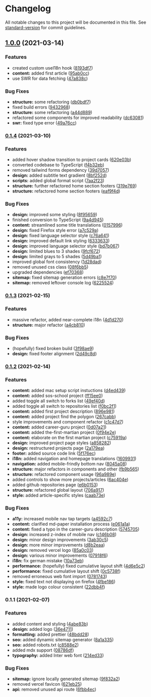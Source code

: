 # Changelog

All notable changes to this project will be documented in this file. See [standard-version](https://github.com/conventional-changelog/standard-version) for commit guidelines.

## [1.0.0](https://github.com/nico-bachner/v3/compare/v0.1.4...v1.0.0) (2021-03-14)


### Features

* created custom useI18n hook ([8193df7](https://github.com/nico-bachner/v3/commit/8193df707d35967bb93be9f524ef95052a327199))
* **content:** added first article ([95ab0cc](https://github.com/nico-bachner/v3/commit/95ab0cc5fa6e214bb6bc96376a450976147b9c39))
* use SWR for data fetching ([47a838c](https://github.com/nico-bachner/v3/commit/47a838ce086f677697a2723c8e6e60ea3a534bb3))


### Bug Fixes

* **structure:** some refactoring ([db0bdf7](https://github.com/nico-bachner/v3/commit/db0bdf707c2b0b893d13d497fc486eba2aa52d24))
* fixed build errors ([9432968](https://github.com/nico-bachner/v3/commit/943296802317547c11feb9c966d90429f2314a79))
* **structure:** some refactoring ([a44d889](https://github.com/nico-bachner/v3/commit/a44d889f0c570733aa79bac8c58d6a4717893009))
* refactored some components for improved readability ([dc63081](https://github.com/nico-bachner/v3/commit/dc630817de7c494423967fd6fdd785258b2e9254))
* **swr:** fixed type error ([49a76cc](https://github.com/nico-bachner/v3/commit/49a76cce514b32acd51e64db3c2df6ec012ee60c))

### [0.1.4](https://github.com/nico-bachner/v3/compare/v0.1.3...v0.1.4) (2021-03-10)


### Features

* added hover shadow transition to project cards ([620e03b](https://github.com/nico-bachner/v3/commit/620e03bffe6a9786955ab7c02fd3b2d39870b5c6))
* converted codebase to TypeScript ([f4b32eb](https://github.com/nico-bachner/v3/commit/f4b32ebb055390f3cb171a8728816ebdea218090))
* removed tailwind forms dependency ([39d7057](https://github.com/nico-bachner/v3/commit/39d7057838078a39f51815b2a65fac30af302531))
* **design:** added subtitle text gradient ([8bf252d](https://github.com/nico-bachner/v3/commit/8bf252dfb2d8f17c87eaa66077ac057f2e6d3e7c))
* **scripts:** added global format script ([7aa2f23](https://github.com/nico-bachner/v3/commit/7aa2f23eb1f398832162efb34cc8f842901068c7))
* **structure:** further refactored home section footers ([319e769](https://github.com/nico-bachner/v3/commit/319e769346dec707d01914a0ac0daa9f94b3db90))
* **structure:** refactored home section footers ([eaf9f4d](https://github.com/nico-bachner/v3/commit/eaf9f4d507661707727afb0a880dc543d7fbd0c6))


### Bug Fixes

* **design:** improved some styling ([8f95659](https://github.com/nico-bachner/v3/commit/8f95659ca9cdd81ad43a2512911f2b42ca0c9109))
* finished conversion to TypeScript ([9a4d945](https://github.com/nico-bachner/v3/commit/9a4d945a1842e563a2243565394a59ffa2146e2b))
* **content:** streamlined some title translations ([0157996](https://github.com/nico-bachner/v3/commit/0157996d360cda4ccd323f6bc3dee88f14927990))
* **design:** fixed Firefox style error ([a7c529a](https://github.com/nico-bachner/v3/commit/a7c529aa88c30a04d1003e7f5cfc10b144dbbea8))
* **design:** fixed language selector style ([c76a641](https://github.com/nico-bachner/v3/commit/c76a64100f89328ce6210b613c9bb58b06962e32))
* **design:** improved default link styling ([6333633](https://github.com/nico-bachner/v3/commit/6333633893380811d0b1608b283df7c494235de2))
* **design:** improved language selector style ([bd7b067](https://github.com/nico-bachner/v3/commit/bd7b067d25d93244c9db22a3cb3b4d83bf4a5856))
* **design:** limited blues to 3 shades ([9fcf672](https://github.com/nico-bachner/v3/commit/9fcf672c8658cc1b4ddd44bc48983e093cf07235))
* **design:** limited grays to 5 shades ([5d49ba1](https://github.com/nico-bachner/v3/commit/5d49ba14164d63f6b11dcb561684b2fe99260806))
* improved global font consistency ([1d28dad](https://github.com/nico-bachner/v3/commit/1d28dadfab43f1805e2bbc2e421992394eb4f089))
* removed unused css class ([08f6bb5](https://github.com/nico-bachner/v3/commit/08f6bb578a85472678fd39439f70f9d530e7265a))
* upgraded dependencies ([ef70368](https://github.com/nico-bachner/v3/commit/ef7036866b6633d4959c8708a9d0e30a03ed3122))
* **sitemap:** fixed sitemap generation errors ([c8e7f70](https://github.com/nico-bachner/v3/commit/c8e7f702a74ebe55929a5d5885fdf0756c9b5941))
* **sitemap:** removed leftover console log ([6225524](https://github.com/nico-bachner/v3/commit/6225524e31e72e82d62a76cdbec9559363e845d9))

### [0.1.3](https://github.com/nico-bachner/v3/compare/v0.1.2...v0.1.3) (2021-02-15)

### Features

-   massive refactor, added near-complete i18n ([4d1d270](https://github.com/nico-bachner/v3/commit/4d1d270d6b8819bfbab8467045645d97ec820d38))
-   **structure:** major refactor ([a4cb810](https://github.com/nico-bachner/v3/commit/a4cb8104350a58708f337514014c6094dfd4cabc))

### Bug Fixes

-   (hopefully) fixed broken build ([3f98ae9](https://github.com/nico-bachner/v3/commit/3f98ae9a2c1349b5b1d5c268710ca1a61096934f))
-   **design:** fixed footer alignment ([2d49c8d](https://github.com/nico-bachner/v3/commit/2d49c8dfa6bed784b8dc9391c475e8b78341d577))

### [0.1.2](https://github.com/nico-bachner/v3/compare/v0.1.1...v0.1.2) (2021-02-14)

### Features

-   **content:** added mac setup script instuctions ([d4ed439](https://github.com/nico-bachner/v3/commit/d4ed439b442d51ab5b75a5f082de506d8bddfcf1))
-   **content:** added sos-school project ([ff15ee0](https://github.com/nico-bachner/v3/commit/ff15ee09b58a2254e0964f8fc5bc89ec9c5c352e))
-   added toggle all switch to forks list ([49ef40d](https://github.com/nico-bachner/v3/commit/49ef40d9cb209a0ed383abe4a69ca436755633c1))
-   added toggle all switch to repositories list ([f0bc2f1](https://github.com/nico-bachner/v3/commit/f0bc2f1fbbcc1ecce2edc8613bcb2573967a1055))
-   **content:** added first project description ([896e981](https://github.com/nico-bachner/v3/commit/896e98155247b23df78ad1f65e776e7e78f0fadc))
-   **content:** added project find the polygon ([267cabb](https://github.com/nico-bachner/v3/commit/267cabb199836b78c3084b1e072b932945562fca))
-   style improvements and component refactor ([c1c47d7](https://github.com/nico-bachner/v3/commit/c1c47d7ffc88595b5ba45c96a6ed9cd239b44bcb))
-   **content:** added career-guru project ([0d07a21](https://github.com/nico-bachner/v3/commit/0d07a2122469b908998a5adaad6da6d6bbbe5fa0))
-   **content:** added the-first-martian project ([0f94e2e](https://github.com/nico-bachner/v3/commit/0f94e2eacd7f832561b6be65fbd461d553e9590f))
-   **content:** elaborate on the first martian project ([c75919a](https://github.com/nico-bachner/v3/commit/c75919aed91a1d76153f1ab0168940e9fb18fa72))
-   **design:** improved project page styles ([a858282](https://github.com/nico-bachner/v3/commit/a858282358cb08d3ab41a9447d710d779b74e496))
-   **design:** restructured projects page ([2a179ea](https://github.com/nico-bachner/v3/commit/2a179ea0fc94c25dfcbe94e95386809e09ed2b68))
-   **footer:** added source code link ([5f176ec](https://github.com/nico-bachner/v3/commit/5f176ec77989236831e0f6b8dcb2730ac18cf9ad))
-   **i18n:** added navigation and homepage translations ([1609931](https://github.com/nico-bachner/v3/commit/1609931ab213b86d182b5c4b38eac99a177a341a))
-   **navigation:** added mobile-frindly bottom nav ([8045a08](https://github.com/nico-bachner/v3/commit/8045a08ebfd4141d7c4b6ebaf74b11809fd139f2))
-   **structure:** major refactors in components and other ([fb9b565](https://github.com/nico-bachner/v3/commit/fb9b565479c8fc68ef8d80965e861349a5eba76f))
-   **structure:** refactored component usage ([96a989e](https://github.com/nico-bachner/v3/commit/96a989e554f18473d7f9e65f8d863f8da33d0622))
-   added controls to show more projects/articles ([6ac404e](https://github.com/nico-bachner/v3/commit/6ac404e666ad1f6ac75aec34f786b61e5dbed645))
-   added github repositories page ([e6b0153](https://github.com/nico-bachner/v3/commit/e6b0153dddc3830a3c29a6bd08b55f744c381b99))
-   **structure:** refactored global layout ([706a917](https://github.com/nico-bachner/v3/commit/706a917b3beee69151e58552687423f63bd5fba6))
-   **style:** added article-specific styles ([caab73e](https://github.com/nico-bachner/v3/commit/caab73eabd2ba1d1a0241032da2ffa01f8f21b02))

### Bug Fixes

-   **a11y:** increased mobile nav tap targets ([a4592c7](https://github.com/nico-bachner/v3/commit/a4592c793cea369cab43be790fbb5fb4ee993668))
-   **content:** clarified md-paper installation process ([e061a1a](https://github.com/nico-bachner/v3/commit/e061a1aee9ceed3481cb73aec2326b31e4855e41))
-   **content:** fixed a typo in the career-guru description ([5745705](https://github.com/nico-bachner/v3/commit/5745705bd2aed6ed4ac3f8a01697dec743410032))
-   **design:** increased z-index of mobile nav ([c146b08](https://github.com/nico-bachner/v3/commit/c146b081ef07625f90d51e545d2a37a4919ca952))
-   **design:** minor design improvements ([3ab30c5](https://github.com/nico-bachner/v3/commit/3ab30c52b6533cfedddc3987c5b8ebd0dd7535b9))
-   **design:** more minor improvements ([d8b2eaa](https://github.com/nico-bachner/v3/commit/d8b2eaafa032fce8707107238d6c725c33e4f443))
-   **design:** removed vercel logo ([85a0c03](https://github.com/nico-bachner/v3/commit/85a0c0388ed9ee5c9abe203e2b932ec88d094a21))
-   **design:** various minor improvements ([07918f6](https://github.com/nico-bachner/v3/commit/07918f6a4d1a0f75d6250dca58c77ee20697d095))
-   **i18n:** fix german mistake ([10a73eb](https://github.com/nico-bachner/v3/commit/10a73eb971a5e954ecd15a2b11ef89a996a2c4f8))
-   **performance:** (hopefully) fixed cumulative layout shift ([4d6e5c2](https://github.com/nico-bachner/v3/commit/4d6e5c287e048bdac378f9afb49c17d454bb3973))
-   **performance:** fixed cumulative layout shift ([0c5738f](https://github.com/nico-bachner/v3/commit/0c5738f50dcc2ad63b1ba8b1e42ed41e1ddfe8da))
-   removed erroneous web font import ([0781743](https://github.com/nico-bachner/v3/commit/07817439ca5c2d3b6b48dcb34ac868e3e4580912))
-   **style:** fixed text not displaying on firefox ([4fbe186](https://github.com/nico-bachner/v3/commit/4fbe18695efd697f3f571cc2e3b543e963ef41b7))
-   **style:** made logo colour consistent ([22dbb4f](https://github.com/nico-bachner/v3/commit/22dbb4f59bae12e4a4111c2853d157293da66aba))

### 0.1.1 (2021-02-07)

### Features

-   added content and styling ([4abe83b](https://github.com/nico-bachner/v3/commit/4abe83b4c3807c9f85941de65a643cf6031b0af4))
-   **design:** added logo ([36e4711](https://github.com/nico-bachner/v3/commit/36e4711799485d52b33d7d54137ac4ea10d3dc48))
-   **formatting:** added prettier ([48bdd28](https://github.com/nico-bachner/v3/commit/48bdd280257f7b5c05667b77e44065537873f5cb))
-   **seo:** added dynamic sitemap generator ([8a1a335](https://github.com/nico-bachner/v3/commit/8a1a3351f795f29f2bd347cc7a373e1c28eaab06))
-   **seo:** added robots.txt ([c8588e2](https://github.com/nico-bachner/v3/commit/c8588e26993eabf05ad045d9f7deb53354872cbc))
-   added mdx support ([08786df](https://github.com/nico-bachner/v3/commit/08786df520d904888c2a301849393f59255d1c8e))
-   **typography:** added Inter web font ([214ed33](https://github.com/nico-bachner/v3/commit/214ed335e9037f28015f236af7dd0c2f1b590af3))

### Bug Fixes

-   **sitemap:** ignore locally generated sitemap ([9f832a2](https://github.com/nico-bachner/v3/commit/9f832a2bf7a5caaa2572f067064f73f254d996ac))
-   removed vercel favicon ([621eb25](https://github.com/nico-bachner/v3/commit/621eb256bababd91b693da8ec03b9b000601c3a5))
-   **api:** removed unused api route ([6fbb4ec](https://github.com/nico-bachner/v3/commit/6fbb4ec743ddfabfa06087f9c10995376dd76197))
